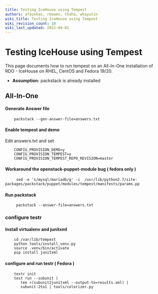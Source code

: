 ```yaml
---
title: Testing IceHouse using Tempest
authors: afazekas, rbowen, thaha, whayutin
wiki_title: Testing IceHouse using Tempest
wiki_revision_count: 18
wiki_last_updated: 2015-04-01
---
```


# Testing IceHouse using Tempest

This page documents how to run tempest on an All-In-One installation of RDO - IceHouse on RHEL, CentOS and Fedora 19/20.

*   **Assumption:** packstack is already installed

## All-In-One

#### Generate Answer file

        packstack --gen-answer-file=answers.txt

#### Enable tempest and demo

Edit answers.txt and set

        CONFIG_PROVISION_DEMO=y
        CONFIG_PROVISION_TEMPEST=y
        CONFIG_PROVISION_TEMPEST_REPO_REVISION=master

#### Workaround the openstack-puppet-module bug ( fedora only )

         sed -e 's/mysql/mariadb/g' -i  /usr/lib/python2.7/site-packages/packstack/puppet/modules/tempest/manifests/params.pp

#### Run packstack

         packstack --answer-file=answers.txt

### configure testr

#### Install virtualenv and junitxml

        cd /var/lib/tempest
        python tools/install_venv.py
        source .venv/bin/activate
        pip install junitxml

#### configure and run testr ( Fedora )

        testr init
        test run --subunit | 
           tee >(subunit2junitxml --output-to=results.xml) |
           subunit-2to1 | tools/colorizer.py
